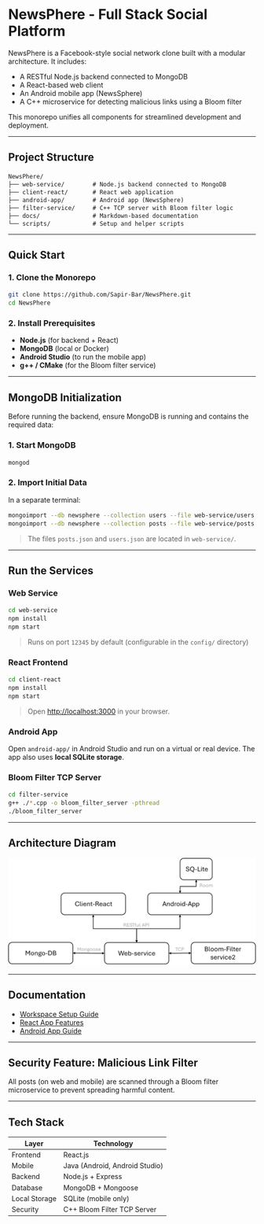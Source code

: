 
# NewsPhere - Full Stack Social Platform

NewsPhere is a Facebook-style social network clone built with a modular architecture. It includes:
- A RESTful Node.js backend connected to MongoDB
- A React-based web client
- An Android mobile app (NewsSphere)
- A C++ microservice for detecting malicious links using a Bloom filter

This monorepo unifies all components for streamlined development and deployment.

---

## Project Structure

```
NewsPhere/
├── web-service/        # Node.js backend connected to MongoDB
├── client-react/       # React web application
├── android-app/        # Android app (NewsSphere)
├── filter-service/     # C++ TCP server with Bloom filter logic
├── docs/               # Markdown-based documentation
└── scripts/            # Setup and helper scripts
```

---

## Quick Start

### 1. Clone the Monorepo

```bash
git clone https://github.com/Sapir-Bar/NewsPhere.git
cd NewsPhere
```

### 2. Install Prerequisites

- **Node.js** (for backend + React)
- **MongoDB** (local or Docker)
- **Android Studio** (to run the mobile app)
- **g++ / CMake** (for the Bloom filter service)

---

## MongoDB Initialization

Before running the backend, ensure MongoDB is running and contains the required data:

### 1. Start MongoDB

```bash
mongod
```

### 2. Import Initial Data

In a separate terminal:

```bash
mongoimport --db newsphere --collection users --file web-service/users.json --jsonArray
mongoimport --db newsphere --collection posts --file web-service/posts.json --jsonArray
```

> The files `posts.json` and `users.json` are located in `web-service/`.
---

## Run the Services

### Web Service

```bash
cd web-service
npm install
npm start
```

> Runs on port `12345` by default (configurable in the `config/` directory)

### React Frontend

```bash
cd client-react
npm install
npm start
```

> Open [http://localhost:3000](http://localhost:3000) in your browser.

### Android App

Open `android-app/` in Android Studio and run on a virtual or real device. The app also uses **local SQLite storage**.

### Bloom Filter TCP Server

```bash
cd filter-service
g++ ./*.cpp -o bloom_filter_server -pthread
./bloom_filter_server
```

---

## Architecture Diagram

![NewsSphere Architecture](docs/Images/architecture_diagram.png)

---

## Documentation

- [Workspace Setup Guide](docs/settingUpWorkSpace.md)
- [React App Features](docs/react.md)
- [Android App Guide](docs/android_application.md)

---

## Security Feature: Malicious Link Filter

All posts (on web and mobile) are scanned through a Bloom filter microservice to prevent spreading harmful content.

---

## Tech Stack

| Layer        | Technology                     |
|--------------|--------------------------------|
| Frontend     | React.js                       |
| Mobile       | Java (Android, Android Studio) |
| Backend      | Node.js + Express              |
| Database     | MongoDB + Mongoose             |
| Local Storage| SQLite (mobile only)           |
| Security     | C++ Bloom Filter TCP Server    |
